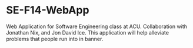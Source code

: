 SE-F14-WebApp
=============

Web Application for Software Engineering class at ACU.  Collaboration with Jonathan Nix, and Jon David Ice.
This application will help alleviate problems that people run into in banner.
